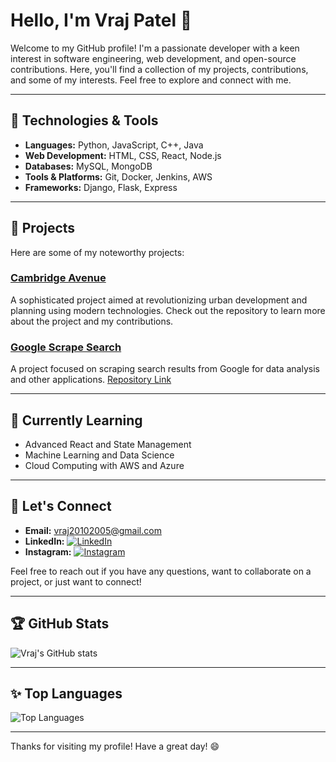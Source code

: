 # Hello, I'm Vraj Patel 👋

Welcome to my GitHub profile! I'm a passionate developer with a keen interest in software engineering, web development, and open-source contributions. Here, you'll find a collection of my projects, contributions, and some of my interests. Feel free to explore and connect with me.

---

## 🔧 Technologies & Tools
- **Languages:** Python, JavaScript, C++, Java
- **Web Development:** HTML, CSS, React, Node.js
- **Databases:** MySQL, MongoDB
- **Tools & Platforms:** Git, Docker, Jenkins, AWS
- **Frameworks:** Django, Flask, Express

---

## 📂 Projects
Here are some of my noteworthy projects:

### [Cambridge Avenue](https://github.com/vraj2010/Cambridge-Avenue)
A sophisticated project aimed at revolutionizing urban development and planning using modern technologies. Check out the repository to learn more about the project and my contributions.

### [Google Scrape Search]()
A project focused on scraping search results from Google for data analysis and other applications. [Repository Link](#)

---

## 🌱 Currently Learning
- Advanced React and State Management
- Machine Learning and Data Science
- Cloud Computing with AWS and Azure

---

## 💬 Let's Connect
- **Email:** [vraj20102005@gmail.com](mailto:vraj20102005@gmail.com)
- **LinkedIn:** [![LinkedIn](https://img.shields.io/badge/LinkedIn-0077B5?style=flat-square&logo=linkedin&logoColor=white)](https://www.linkedin.com/in/vraj-patel-41548b243/)
- **Instagram:** [![Instagram](https://img.shields.io/badge/Instagram-E4405F?style=flat-square&logo=instagram&logoColor=white)](https://instagram.com/_vraj_.2010)

Feel free to reach out if you have any questions, want to collaborate on a project, or just want to connect!

---

## 🏆 GitHub Stats
![Vraj's GitHub stats](https://github-readme-stats.vercel.app/api?username=vraj2010&show_icons=true&theme=radical)

---

## ✨ Top Languages
![Top Languages](https://github-readme-stats.vercel.app/api/top-langs/?username=vraj2010&layout=compact&theme=radical)

---

Thanks for visiting my profile! Have a great day! 😄
